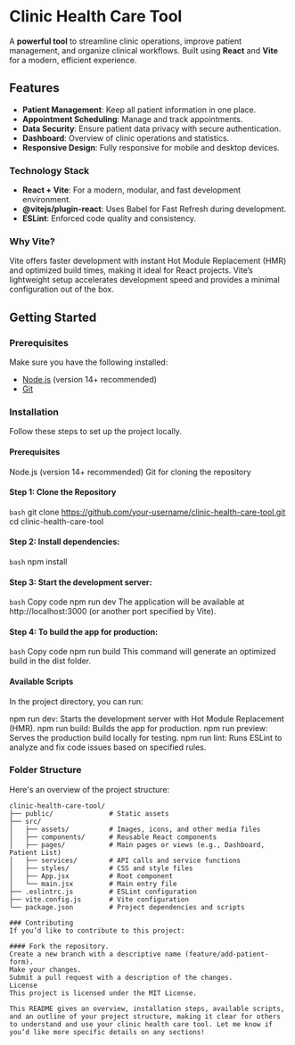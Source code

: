 # Clinic Health Care Tool
A **powerful tool** to streamline clinic operations, improve patient management, and organize clinical workflows. Built using **React** and **Vite** for a modern, efficient experience.

## Features
- **Patient Management**: Keep all patient information in one place.
- **Appointment Scheduling**: Manage and track appointments.
- **Data Security**: Ensure patient data privacy with secure authentication.
- **Dashboard**: Overview of clinic operations and statistics.
- **Responsive Design**: Fully responsive for mobile and desktop devices.

### Technology Stack
- **React + Vite**: For a modern, modular, and fast development environment.
- **@vitejs/plugin-react**: Uses Babel for Fast Refresh during development.
- **ESLint**: Enforced code quality and consistency.

### Why Vite?
Vite offers faster development with instant Hot Module Replacement (HMR) and optimized build times, making it ideal for React projects. Vite’s lightweight setup accelerates development speed and provides a minimal configuration out of the box.

## Getting Started

### Prerequisites
Make sure you have the following installed:
- [Node.js](https://nodejs.org/) (version 14+ recommended)
- [Git](https://git-scm.com/)

### Installation
Follow these steps to set up the project locally.

#### Prerequisites
Node.js (version 14+ recommended)
Git for cloning the repository

#### Step 1: Clone the Repository
```bash```
git clone https://github.com/your-username/clinic-health-care-tool.git
cd clinic-health-care-tool

#### Step 2: Install dependencies:
```bash```
npm install

#### Step 3: Start the development server:
```bash```
Copy code
npm run dev
The application will be available at http://localhost:3000 (or another port specified by Vite).

#### Step 4: To build the app for production:
```bash```
Copy code
npm run build
This command will generate an optimized build in the dist folder.

#### Available Scripts
In the project directory, you can run:

npm run dev: Starts the development server with Hot Module Replacement (HMR).
npm run build: Builds the app for production.
npm run preview: Serves the production build locally for testing.
npm run lint: Runs ESLint to analyze and fix code issues based on specified rules.

### Folder Structure
Here's an overview of the project structure:

```plaintext
clinic-health-care-tool/
├── public/              # Static assets
├── src/
│   ├── assets/          # Images, icons, and other media files
│   ├── components/      # Reusable React components
│   ├── pages/           # Main pages or views (e.g., Dashboard, Patient List)
│   ├── services/        # API calls and service functions
│   ├── styles/          # CSS and style files
│   ├── App.jsx          # Root component
│   └── main.jsx         # Main entry file
├── .eslintrc.js         # ESLint configuration
├── vite.config.js       # Vite configuration
└── package.json         # Project dependencies and scripts

### Contributing
If you’d like to contribute to this project:

#### Fork the repository.
Create a new branch with a descriptive name (feature/add-patient-form).
Make your changes.
Submit a pull request with a description of the changes.
License
This project is licensed under the MIT License.

This README gives an overview, installation steps, available scripts, and an outline of your project structure, making it clear for others to understand and use your clinic health care tool. Let me know if you’d like more specific details on any sections!
